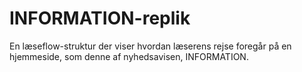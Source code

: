 # INFORMATION-replik
En læseflow-struktur der viser hvordan læserens rejse foregår på en hjemmeside, som denne af nyhedsavisen, INFORMATION.
